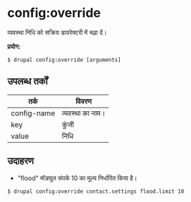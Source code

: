 # config:override
व्यवस्था निधि को सक्रिय डायरेक्टरी में चढ़ा दें।

**प्रयोग:**
```
$ drupal config:override [arguments]
```

## उपलब्ध तर्कों
तर्क | विवरण
---------|-------------
config-name | व्यवस्था का नाम।
key | कुंजी
value | निधि

## उदाहरण
* "flood" मॉड्यूल संपर्क 10 का मूल्य निर्धारित किया है।
```
$ drupal config:override contact.settings flood.limit 10
```
